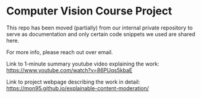 # Computer Vision Course Project 

This repo has been moved (partially) from our internal private repository to serve as documentation and only certain code snippets we used are shared here. 

For more info, please reach out over email.

Link to 1-minute summary youtube video explaining the work: https://www.youtube.com/watch?v=86PUqs5kbaE 

Link to project webpage describing the work in detail: https://mon95.github.io/explainable-content-moderation/

